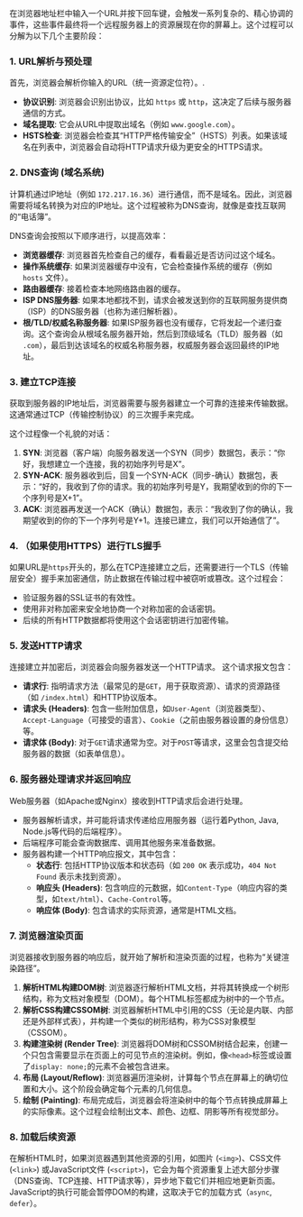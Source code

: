在浏览器地址栏中输入一个URL并按下回车键，会触发一系列复杂的、精心协调的事件，这些事件最终将一个远程服务器上的资源展现在你的屏幕上。这个过程可以分解为以下几个主要阶段：

### 1. URL解析与预处理
首先，浏览器会解析你输入的URL（统一资源定位符）。.
*   **协议识别**: 浏览器会识别出协议，比如 `https` 或 `http`，这决定了后续与服务器通信的方式。
*   **域名提取**: 它会从URL中提取出域名（例如 `www.google.com`）。
*   **HSTS检查**: 浏览器会检查其“HTTP严格传输安全”（HSTS）列表。如果该域名在列表中，浏览器会自动将HTTP请求升级为更安全的HTTPS请求。

### 2. DNS查询 (域名系统)
计算机通过IP地址（例如 `172.217.16.36`）进行通信，而不是域名。因此，浏览器需要将域名转换为对应的IP地址。这个过程被称为DNS查询，就像是查找互联网的“电话簿”。

DNS查询会按照以下顺序进行，以提高效率：
*   **浏览器缓存**: 浏览器首先检查自己的缓存，看看最近是否访问过这个域名。
*   **操作系统缓存**: 如果浏览器缓存中没有，它会检查操作系统的缓存（例如 `hosts` 文件）。
*   **路由器缓存**: 接着检查本地网络路由器的缓存。
*   **ISP DNS服务器**: 如果本地都找不到，请求会被发送到你的互联网服务提供商（ISP）的DNS服务器（也称为递归解析器）。
*   **根/TLD/权威名称服务器**: 如果ISP服务器也没有缓存，它将发起一个递归查询。这个查询会从根域名服务器开始，然后到顶级域名（TLD）服务器（如 `.com`），最后到达该域名的权威名称服务器，权威服务器会返回最终的IP地址。

### 3. 建立TCP连接
获取到服务器的IP地址后，浏览器需要与服务器建立一个可靠的连接来传输数据。这通常通过TCP（传输控制协议）的三次握手来完成。

这个过程像一个礼貌的对话：
1.  **SYN**: 浏览器（客户端）向服务器发送一个SYN（同步）数据包，表示：“你好，我想建立一个连接，我的初始序列号是X”。
2.  **SYN-ACK**: 服务器收到后，回复一个SYN-ACK（同步-确认）数据包，表示：“好的，我收到了你的请求。我的初始序列号是Y，我期望收到的你的下一个序列号是X+1”。
3.  **ACK**: 浏览器再发送一个ACK（确认）数据包，表示：“我收到了你的确认，我期望收到的你的下一个序列号是Y+1。连接已建立，我们可以开始通信了”。

### 4. （如果使用HTTPS）进行TLS握手
如果URL是`https`开头的，那么在TCP连接建立之后，还需要进行一个TLS（传输层安全）握手来加密通信，防止数据在传输过程中被窃听或篡改。这个过程会：
*   验证服务器的SSL证书的有效性。
*   使用非对称加密来安全地协商一个对称加密的会话密钥。
*   后续的所有HTTP数据都将使用这个会话密钥进行加密传输。

### 5. 发送HTTP请求
连接建立并加密后，浏览器会向服务器发送一个HTTP请求。 这个请求报文包含：
*   **请求行**: 指明请求方法（最常见的是`GET`，用于获取资源）、请求的资源路径（如 `/index.html`）和HTTP协议版本。
*   **请求头 (Headers)**: 包含一些附加信息，如`User-Agent`（浏览器类型）、`Accept-Language`（可接受的语言）、`Cookie`（之前由服务器设置的身份信息）等。
*   **请求体 (Body)**: 对于`GET`请求通常为空。对于`POST`等请求，这里会包含提交给服务器的数据（如表单信息）。

### 6. 服务器处理请求并返回响应
Web服务器（如Apache或Nginx）接收到HTTP请求后会进行处理。
*   服务器解析请求，并可能将请求传递给应用服务器（运行着Python, Java, Node.js等代码的后端程序）。
*   后端程序可能会查询数据库、调用其他服务来准备数据。
*   服务器构建一个HTTP响应报文，其中包含：
    *   **状态行**: 包括HTTP协议版本和状态码（如 `200 OK` 表示成功，`404 Not Found` 表示未找到资源）。
    *   **响应头 (Headers)**: 包含响应的元数据，如`Content-Type`（响应内容的类型，如`text/html`）、`Cache-Control`等。
    *   **响应体 (Body)**: 包含请求的实际资源，通常是HTML文档。

### 7. 浏览器渲染页面
浏览器接收到服务器的响应后，就开始了解析和渲染页面的过程，也称为“关键渲染路径”。
1.  **解析HTML构建DOM树**: 浏览器逐行解析HTML文档，并将其转换成一个树形结构，称为文档对象模型（DOM）。每个HTML标签都成为树中的一个节点。
2.  **解析CSS构建CSSOM树**: 浏览器解析HTML中引用的CSS（无论是内联、内部还是外部样式表），并构建一个类似的树形结构，称为CSS对象模型（CSSOM）。
3.  **构建渲染树 (Render Tree)**: 浏览器将DOM树和CSSOM树结合起来，创建一个只包含需要显示在页面上的可见节点的渲染树。例如，像`<head>`标签或设置了`display: none;`的元素不会被包含进来。
4.  **布局 (Layout/Reflow)**: 浏览器遍历渲染树，计算每个节点在屏幕上的确切位置和大小。这个阶段会确定每个元素的几何信息。
5.  **绘制 (Painting)**: 布局完成后，浏览器会将渲染树中的每个节点转换成屏幕上的实际像素。这个过程会绘制出文本、颜色、边框、阴影等所有视觉部分。

### 8. 加载后续资源
在解析HTML时，如果浏览器遇到其他资源的引用，如图片 (`<img>`)、CSS文件 (`<link>`) 或JavaScript文件 (`<script>`)，它会为每个资源重复上述大部分步骤（DNS查询、TCP连接、HTTP请求等），异步地下载它们并相应地更新页面。JavaScript的执行可能会暂停DOM的构建，这取决于它的加载方式（`async`, `defer`）。

